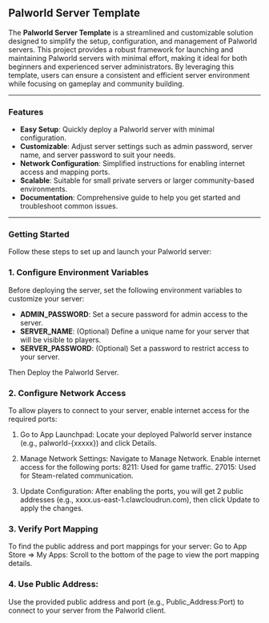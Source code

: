 ## Palworld Server Template

The **Palworld Server Template** is a streamlined and customizable solution designed to simplify the setup, configuration, and management of Palworld servers. This project provides a robust framework for launching and maintaining Palworld servers with minimal effort, making it ideal for both beginners and experienced server administrators. By leveraging this template, users can ensure a consistent and efficient server environment while focusing on gameplay and community building.

---

### Features

- **Easy Setup**: Quickly deploy a Palworld server with minimal configuration.
- **Customizable**: Adjust server settings such as admin password, server name, and server password to suit your needs.
- **Network Configuration**: Simplified instructions for enabling internet access and mapping ports.
- **Scalable**: Suitable for small private servers or larger community-based environments.
- **Documentation**: Comprehensive guide to help you get started and troubleshoot common issues.

---

### Getting Started

Follow these steps to set up and launch your Palworld server:

### 1. Configure Environment Variables

Before deploying the server, set the following environment variables to customize your server:

- **ADMIN_PASSWORD**: Set a secure password for admin access to the server.
- **SERVER_NAME**: (Optional) Define a unique name for your server that will be visible to players.
- **SERVER_PASSWORD**: (Optional) Set a password to restrict access to your server.

Then Deploy the Palworld Server.

### 2. Configure Network Access
To allow players to connect to your server, enable internet access for the required ports:

1) Go to App Launchpad:
Locate your deployed Palworld server instance (e.g., palworld-{xxxxx}) and click Details.

2) Manage Network Settings:
Navigate to Manage Network.
Enable internet access for the following ports:
8211: Used for game traffic.
27015: Used for Steam-related communication.

3) Update Configuration:
After enabling the ports, you will get 2 public addresses (e.g., xxxx.us-east-1.clawcloudrun.com), then click Update to apply the changes.

### 3. Verify Port Mapping
To find the public address and port mappings for your server:
Go to App Store => My Apps:
Scroll to the bottom of the page to view the port mapping details.

### 4. Use Public Address:
Use the provided public address and port (e.g., Public_Address:Port) to connect to your server from the Palworld client.

